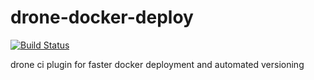 # drone-docker-deploy

[![Build Status](https://ci.convey.cf/api/badges/schrodit/drone-docker-deploy/status.svg)](https://ci.convey.cf/api/badges/schrodit/drone-docker-deploy)

drone ci plugin for faster docker deployment and automated versioning
